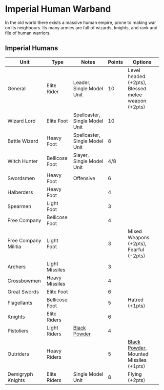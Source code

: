 # Imperial Human Warband
In the old world there exists a massive human empire, prone to making war on its neighbours. Its many armies are full of wizards, knights, and rank and file of human warriors.

## Imperial Humans

| Unit | Type | Notes | Points | Options |
|------|------|-------|--------|---------|
| General              | Elite Rider   | Leader, Single Model Unit                                   | 10     | Level headed (+2pts), Blessed melee weapon (+2pts)                                    |
| Wizard Lord          | Elite Foot    | Spellcaster, Single Model Unit                              | 10     |                                                                                       |
| Battle Wizard        | Heavy Foot    | Spellcaster, Single Model Unit                              | 8      |                                                                                       |
| Witch Hunter         | Bellicose Foot| Slayer, Single Model Unit                                   | 4/8    |                                                                                       |
| Swordsmen            | Heavy Foot    | Offensive                                                   | 6      |                                                                                       |
| Halberders           | Heavy Foot    |                                                             | 4      |                                                                                       |
| Spearmen             | Light Foot    |                                                             | 3      |                                                                                       |
| Free Company         | Bellicose Foot|                                                             | 4      |                                                                                       |
| Free Company Militia | Light Foot    |                                                             | 3      | Mixed Weapons (+2pts), Fearful (-2pts)                                                |
| Archers              | Light Missiles|                                                             | 3      |                                                                                       |
| Crossbowmen          | Heavy Missiles|                                                             | 4      |                                                                                       |
| Great Swords         | Elite Foot    |                                                             | 6      |                                                                                       |
| Flagellants          | Bellicose Foot|                                                             | 5      | Hatred (+1pts)                                                                        |
| Knights              | Elite Riders  |                                                             | 6      |                                                                                       |
| Pistoliers           | Light Riders  | [Black Powder](Fantastical%20Rules.mkd#black-powder-weapons)| 4      |                                                                                       |
| Outriders            | Heavy Riders  |                                                             | 5      | [Black Powder](Fantastical%20Rules.mkd#black-powder-weapons), Mounted Missiles (+1pts)|
| Demigryph Knights    | Elite Riders  | Single Model Unit                                           | 8      | Flying (+2pts)                                                                        |